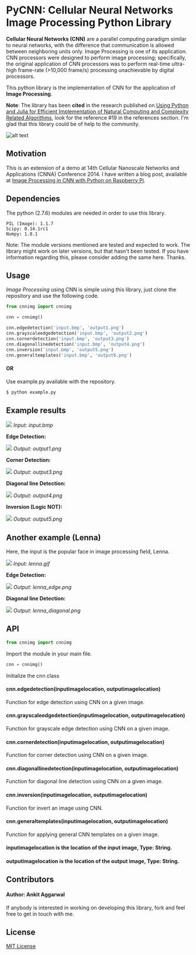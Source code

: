 # PyCNN: Cellular Neural Networks Image Processing Python Library

**Cellular Neural Networks (CNN)** are a parallel computing paradigm similar to neural networks, with the difference that communication is allowed between neighboring units only. Image Processing is one of its application. CNN processors were designed to perform image processing; specifically, the original application of CNN processors was to perform real-time ultra-high frame-rate (>10,000 frame/s) processing unachievable by digital processors.

This python library is the implementation of CNN for the application of **Image Processing**.

**Note**: The library has been **cited** in the research published on [Using Python and Julia for Efficient Implementation of Natural Computing and Complexity Related Algorithms](http://ieeexplore.ieee.org/xpl/articleDetails.jsp?arnumber=7168488), look for the reference #19 in the references section. I'm glad that this library could be of help to the community.

![alt text](http://www.isiweb.ee.ethz.ch/haenggi/CNN_web/CNN_figures/blockdiagram.gif "CNN Architecture")

## Motivation

This is an extension of a demo at 14th Cellular Nanoscale Networks and Applications (CNNA) Conference 2014. I have written a blog post, available at [Image Processing in CNN with Python on Raspberry Pi](http://blog.ankitaggarwal.me/technology/image-processing-with-cellular-neural-networks-using-python-on-raspberry-pi/).

## Dependencies
The python (2.7.6) modules are needed in order to use this library.
```
PIL (Image): 1.1.7
Scipy: 0.14.1rc1
Numpy: 1.8.1
```
Note: The module versions mentioned are tested and expected to work. The library might work on later versions, but that hasn't been tested. If you have information regarding this, please consider adding the same here. Thanks.

## Usage
*Image Processing* using CNN is simple using this library, just clone the repository and use the following code.
```python
from cnnimg import cnnimg

cnn = cnnimg()

cnn.edgedetection('input.bmp', 'output1.png')
cnn.grayscaleedgedetection('input.bmp', 'output2.png')
cnn.cornerdetection('input.bmp', 'output3.png')
cnn.diagonallinedetection('input.bmp', 'output4.png')
cnn.inversion('input.bmp', 'output5.png')
cnn.generaltemplates('input.bmp', 'output6.png')
```
#### OR
Use example.py available with the repository.
```sh
$ python example.py
```

## Example results

![](https://raw.githubusercontent.com/ankitaggarwal011/PyCNN/master/images/input.bmp)
*Input: input.bmp*

**Edge Detection:**

![](https://raw.githubusercontent.com/ankitaggarwal011/PyCNN/master/images/output1.png)
*Output: output1.png*


**Corner Detection:**

![](https://raw.githubusercontent.com/ankitaggarwal011/PyCNN/master/images/output3.png)
*Output: output3.png*


**Diagonal line Detection:**

![](https://raw.githubusercontent.com/ankitaggarwal011/PyCNN/master/images/output4.png)
*Output: output4.png*


**Inversion (Logic NOT):**

![](https://raw.githubusercontent.com/ankitaggarwal011/PyCNN/master/images/output5.png)
*Output: output5.png*

## Another example (Lenna)

Here, the input is the popular face in image processing field, Lenna.

![](https://raw.githubusercontent.com/ankitaggarwal011/PyCNN/master/images/lenna.gif)
*Input: lenna.gif*


**Edge Detection:**

![](https://raw.githubusercontent.com/ankitaggarwal011/PyCNN/master/images/lenna_edge.png)
*Output: lenna_edge.png*


**Diagonal line Detection:**

![](https://raw.githubusercontent.com/ankitaggarwal011/PyCNN/master/images/lenna_diagonal.png)
*Output: lenna_diagonal.png*


## API
```python
from cnnimg import cnnimg
```
Import the module in your main file.

```python
cnn = cnnimg()
```
Initialize the cnn class

#### cnn.edgedetection(inputimagelocation, outputimagelocation)
Function for edge detection using CNN on a given image.
#### cnn.grayscaleedgedetection(inputimagelocation, outputimagelocation)
Function for grayscale edge detection using CNN on a given image.
#### cnn.cornerdetection(inputimagelocation, outputimagelocation)
Function for corner detection using CNN on a given image.
#### cnn.diagonallinedetection(inputimagelocation, outputimagelocation)
Function for diagonal line detection using CNN on a given image.
#### cnn.inversion(inputimagelocation, outputimagelocation)
Function for invert an image using CNN.
#### cnn.generaltemplates(inputimagelocation, outputimagelocation)
Function for applying general CNN templates on a given image.

#### inputimagelocation is the location of the input image, Type: String.
#### outputimagelocation is the location of the output image, Type: String.


## Contributors

#### Author: Ankit Aggarwal

If anybody is interested in working on developing this library, fork and feel free to get in touch with me.

## License

[MIT License](https://github.com/ankitaggarwal011/CNN-Image-Processing/blob/master/LICENSE)
